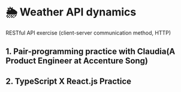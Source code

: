 # 🌦 Weather API dynamics

RESTful API exercise (client-server communication method, HTTP)

## 1. Pair-programming practice with Claudia(A Product Engineer at Accenture Song)

## 2. TypeScript X React.js Practice

